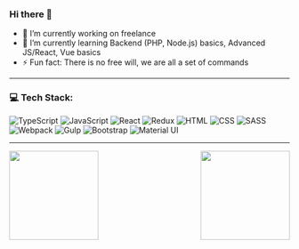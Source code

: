 ### Hi there 👋

- 🔭 I’m currently working on freelance
- 🌱 I’m currently learning Backend (PHP, Node.js) basics, Advanced JS/React, Vue basics
- ⚡ Fun fact: There is no free will, we are all a set of commands

---

<h3>💻 Tech Stack:</h3>
<p>
<img alt="TypeScript" src="https://img.shields.io/badge/-TypeScript-black?style=social&logo=typescript&logoColor=007ACC" />

<img alt="JavaScript" src="https://img.shields.io/badge/-JavaScript-black?style=social&logo=javascript&logoColor=F7DF1E" />

<img alt="React" src="https://img.shields.io/badge/-React-black?style=social&logo=react&logoColor=61DAFB" />

<img alt="Redux" src="https://img.shields.io/badge/-Redux-black?style=social&logo=redux" />

<img alt="HTML" src="https://img.shields.io/badge/-HTML-black?style=social&logo=html5" />

<img alt="CSS" src="https://img.shields.io/badge/-CSS-black?style=social&logo=css3" />

<img alt="SASS" src="https://img.shields.io/badge/-SASS-black?style=social&logo=sass" />

<img alt="Webpack" src="https://img.shields.io/badge/-Webpack-black?style=social&logo=webpack" />

<img alt="Gulp" src="https://img.shields.io/badge/-Gulp-black?style=social&logo=gulp" />

<img alt="Bootstrap" src="https://img.shields.io/badge/-Bootstrap-black?style=social&logo=bootstrap" />

<img alt="Material UI" src="https://img.shields.io/badge/-Material%20UI-black?style=social&logo=material-ui" />
</p>

---

<img height="160em" align="left" src="https://github-readme-stats.vercel.app/api?username=s-pyadyshev&count_private=true&show_icons=true" />
<img height="160em" align="right" src="https://github-readme-stats-eight-theta.vercel.app/api/top-langs/?username=s-pyadyshev&layout=compact" />
